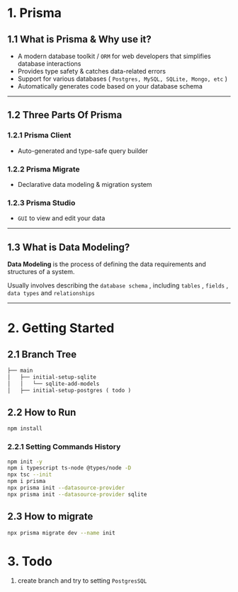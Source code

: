 # 1. Prisma

## 1.1 What is Prisma & Why use it?

- A modern database toolkit / `ORM` for web developers that simplifies database interactions
- Provides type safety & catches data-related errors
- Support for various databases ( `Postgres, MySQL, SQLite, Mongo, etc` )
- Automatically generates code based on your database schema

---

## 1.2 Three Parts Of Prisma

### 1.2.1 Prisma Client

- Auto-generated and type-safe query builder

### 1.2.2 Prisma Migrate

- Declarative data modeling & migration system

### 1.2.3 Prisma Studio

- `GUI` to view and edit your data

---

## 1.3 What is Data Modeling?

**Data Modeling** is the process of defining the data requirements and structures of a system.

Usually involves describing the `database schema` , including `tables` , `fields` , `data types` and `relationships`

---

# 2. Getting Started

## 2.1 Branch Tree
```markdown
├── main
│   ├── initial-setup-sqlite
│   │   └── sqlite-add-models
│   ├── initial-setup-postgres ( todo )
```

## 2.2 How to Run
```bash
npm install
```

### 2.2.1 Setting Commands History
```bash
npm init -y
npm i typescript ts-node @types/node -D
npx tsc --init
npm i prisma
npx prisma init --datasource-provider
npx prisma init --datasource-provider sqlite
```

## 2.3 How to migrate
```bash
npx prisma migrate dev --name init
```

# 3. Todo
1. create branch and try to setting `PostgresSQL` 